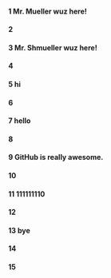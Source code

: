 #### 1 Mr. Mueller wuz here!
#### 2
#### 3 Mr. Shmueller wuz here!
#### 4
#### 5 hi
#### 6
#### 7 hello
#### 8
#### 9 GitHub is really awesome.
#### 10
#### 11 111111110
#### 12
#### 13 bye
#### 14
#### 15